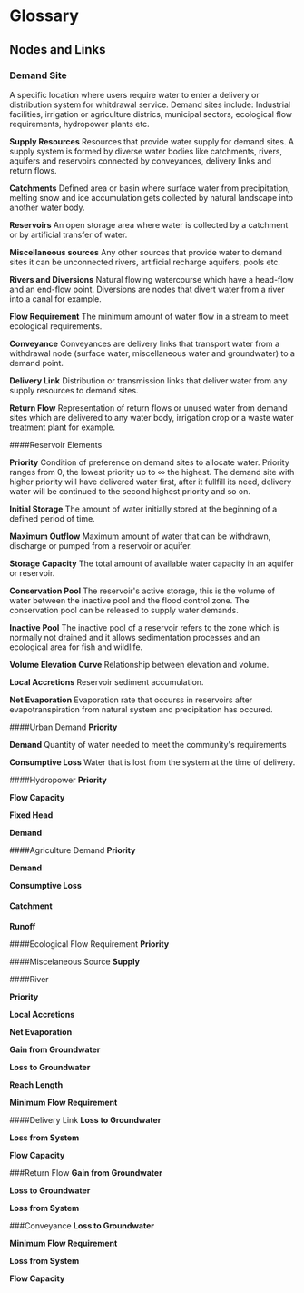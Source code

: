 # Glossary 

## Nodes and Links

### Demand Site
A specific location where users require water to enter a delivery or distribution system for whitdrawal service. Demand sites include: Industrial facilities, irrigation or agriculture districs, municipal sectors, ecological flow requirements, hydropower plants etc.

**Supply Resources**
Resources that provide water supply for demand sites. A supply system is formed by diverse water bodies like catchments, rivers, aquifers and reservoirs connected by conveyances, delivery links and return flows.

**Catchments**
Defined area or basin where surface water from precipitation, melting snow and ice accumulation gets collected by natural landscape into another water body.

**Reservoirs**
An open storage area where water is collected by a catchment or by artificial transfer of water. 

**Miscellaneous sources**
Any other sources that provide water to demand sites it can be unconnected rivers, artificial recharge aquifers, pools etc.

**Rivers and Diversions**
Natural flowing watercourse which have a head-flow and an end-flow point. Diversions are nodes that divert water from a river into a canal for example. 

**Flow Requirement**
The minimum amount of water flow in a stream to meet ecological requirements. 

**Conveyance**
Conveyances are delivery links that transport water from a withdrawal node (surface water, miscellaneous water and groundwater) to a demand point.

**Delivery Link**
Distribution or transmission links that deliver water from any supply resources to demand sites.

**Return Flow**
Representation of return flows or unused water from demand sites which are delivered to any water body, irrigation crop or a waste water treatment plant for example.


####Reservoir Elements

**Priority**
Condition of preference on demand sites to allocate water. Priority ranges from 0, the lowest priority up to ∞ the highest. The demand site with higher priority will have delivered water first, after it fullfill its need, delivery water will be continued to the second highest priority and so on.

**Initial Storage**
The amount of water initially stored at the beginning of a defined period of time. 

**Maximum Outflow**
Maximum amount of water that can be withdrawn, discharge or pumped from a reservoir or aquifer.

**Storage Capacity**
The total amount of available water capacity in an aquifer or reservoir. 

**Conservation Pool**
The reservoir's active storage, this is the volume of water between the inactive pool and the flood control zone. The conservation pool can be released to supply water demands.

**Inactive Pool**
The inactive pool of a reservoir refers to the zone which is normally not drained and it allows sedimentation processes and an ecological area for fish and wildlife. 

**Volume Elevation Curve**
 Relationship between elevation and volume.

**Local Accretions**
Reservoir sediment accumulation.

**Net Evaporation**
Evaporation rate that occurss in reservoirs after evapotranspiration from natural system and precipitation has occured.


####Urban Demand
**Priority**

**Demand**
Quantity of water needed to meet the community's requirements

**Consumptive Loss**
Water that is lost from the system at the time of delivery.

####Hydropower
**Priority**

**Flow Capacity**

**Fixed Head**

**Demand**

####Agriculture Demand
**Priority**

**Demand**

**Consumptive Loss**

#### Catchment

**Runoff**

####Ecological Flow Requirement
**Priority**

####Miscelaneous Source
**Supply**

####River

**Priority**

**Local Accretions**

**Net Evaporation**

**Gain from Groundwater**

**Loss to Groundwater**

**Reach Length**

**Minimum Flow Requirement**

####Delivery Link
**Loss to Groundwater**

**Loss from System**

**Flow Capacity**

###Return Flow
**Gain from Groundwater**

**Loss to Groundwater**

**Loss from System**

###Conveyance
**Loss to Groundwater**

**Minimum Flow Requirement**

**Loss from System**

**Flow Capacity**


